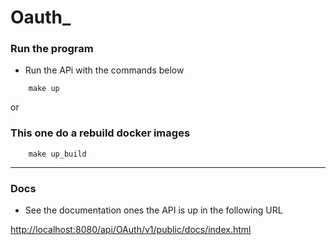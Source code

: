 # Oauth_

### Run the program

* Run the APi with the commands below
```shell
    make up
```
or
### This one do a rebuild docker images
```shell
    make up_build
```
----
### Docs
* See the documentation ones the API is up in the following URL

[http://localhost:8080/api/OAuth/v1/public/docs/index.html](http://localhost:8080/api/OAuth/v1/public/docs/index.html)